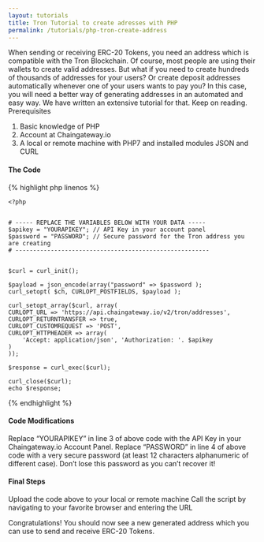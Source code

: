 ```yaml
---
layout: tutorials
title: Tron Tutorial to create adresses with PHP
permalink: /tutorials/php-tron-create-address
---
```


When sending or receiving ERC-20 Tokens, you need an address which is compatible with the Tron Blockchain. Of course, most people are using their wallets to create valid addresses. But what if you need to create hundreds of thousands of addresses for your users? Or create deposit addresses automatically whenever one of your users wants to pay you? In this case, you will need a better way of generating addresses in an automated and easy way. We have written an extensive tutorial for that. Keep on reading.
Prerequisites

1. Basic knowledge of PHP
2. Account at Chaingateway.io
3. A local or remote machine with PHP7 and installed modules JSON and CURL

#### The Code

{% highlight php linenos %}
    
    <?php


    # ----- REPLACE THE VARIABLES BELOW WITH YOUR DATA -----
    $apikey = "YOURAPIKEY"; // API Key in your account panel
    $password = "PASSWORD"; // Secure password for the Tron address you are creating
    # -------------------------------------------------------


    $curl = curl_init();

    $payload = json_encode(array("password" => $password );
    curl_setopt( $ch, CURLOPT_POSTFIELDS, $payload );

    curl_setopt_array($curl, array(
    CURLOPT_URL => 'https://api.chaingateway.io/v2/tron/addresses',
    CURLOPT_RETURNTRANSFER => true,
    CURLOPT_CUSTOMREQUEST => 'POST',
    CURLOPT_HTTPHEADER => array(
        'Accept: application/json', 'Authorization: '. $apikey
    )
    ));

    $response = curl_exec($curl);

    curl_close($curl);
    echo $response;

{% endhighlight %}



#### Code Modifications

Replace “YOURAPIKEY” in line 3 of above code with the API Key in your Chaingateway.io Account Panel.
Replace “PASSWORD” in line 4 of above code with a very secure password (at least 12 characters alphanumeric of different case). Don’t lose this password as you can’t recover it!

#### Final Steps

Upload the code above to your local or remote machine
Call the script by navigating to your favorite browser and entering the URL

Congratulations! You should now see a new generated address which you can use to send and receive ERC-20 Tokens. 